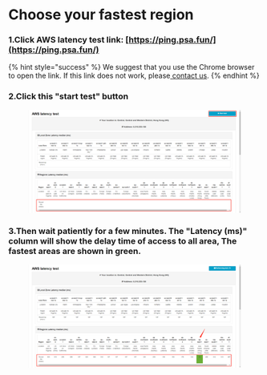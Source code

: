 # Choose your fastest region

### 1.Click AWS latency test link:  [https://ping.psa.fun/](https://ping.psa.fun/)

{% hint style="success" %}
We suggest that you use the Chrome browser to open the link. If this link does not work,  please[ contact us](../../tech-support/online-support.md).
{% endhint %}

### 2.Click this "start test" button

<figure><img src="../../.gitbook/assets/15.png" alt=""><figcaption></figcaption></figure>

### 3.Then wait patiently for a few minutes. The "Latency (ms)" column will show the delay time of access to all area, The fastest areas are shown in green.

<figure><img src="../../.gitbook/assets/16.png" alt=""><figcaption></figcaption></figure>

